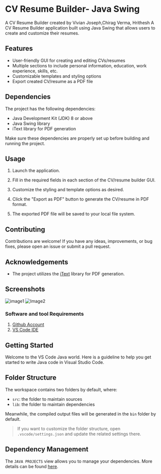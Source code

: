 # CV Resume Builder- Java Swing

A CV Resume Builder created by Vivian Joseph,Chirag Verma, Hrithesh 
A CV Resume Builder application built using Java Swing that allows users to create and customize their resumes.

## Features

- User-friendly GUI for creating and editing CVs/resumes
- Multiple sections to include personal information, education, work experience, skills, etc.
- Customizable templates and styling options
- Export created CV/resume as a PDF file

## Dependencies

The project has the following dependencies:

- Java Development Kit (JDK) 8 or above
- Java Swing library
- iText library for PDF generation

Make sure these dependencies are properly set up before building and running the project.

## Usage


1. Launch the application.

2. Fill in the required fields in each section of the CV/resume builder GUI.

3. Customize the styling and template options as desired.

4. Click the "Export as PDF" button to generate the CV/resume in PDF format.

5. The exported PDF file will be saved to your local file system.

## Contributing

Contributions are welcome! If you have any ideas, improvements, or bug fixes, please open an issue or submit a pull request.

## Acknowledgements

- The project utilizes the [iText](https://itextpdf.com/) library for PDF generation.

## Screenshots

![image1](https://github.com/Vivian301999/CVBuilder_App/assets/113273443/6e7764b6-db57-4594-98a1-4e10739b99b9)
![Image2](https://github.com/Vivian301999/CVBuilder_App/assets/113273443/283c1aa0-ff2a-4bbe-8c67-467002b1afdc)

### Software and tool Requirements

1. [Github Account](https://github.com)
2. [VS Code IDE](https://code.visualstudio.com/)






## Getting Started

Welcome to the VS Code Java world. Here is a guideline to help you get started to write Java code in Visual Studio Code.

## Folder Structure

The workspace contains two folders by default, where:

- `src`: the folder to maintain sources
- `lib`: the folder to maintain dependencies

Meanwhile, the compiled output files will be generated in the `bin` folder by default.

> If you want to customize the folder structure, open `.vscode/settings.json` and update the related settings there.

## Dependency Management

The `JAVA PROJECTS` view allows you to manage your dependencies. More details can be found [here](https://github.com/microsoft/vscode-java-dependency#manage-dependencies).
